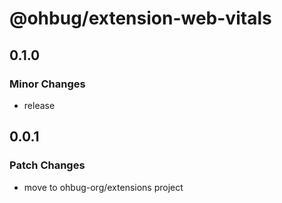# @ohbug/extension-web-vitals

## 0.1.0

### Minor Changes

- release

## 0.0.1

### Patch Changes

- move to ohbug-org/extensions project
